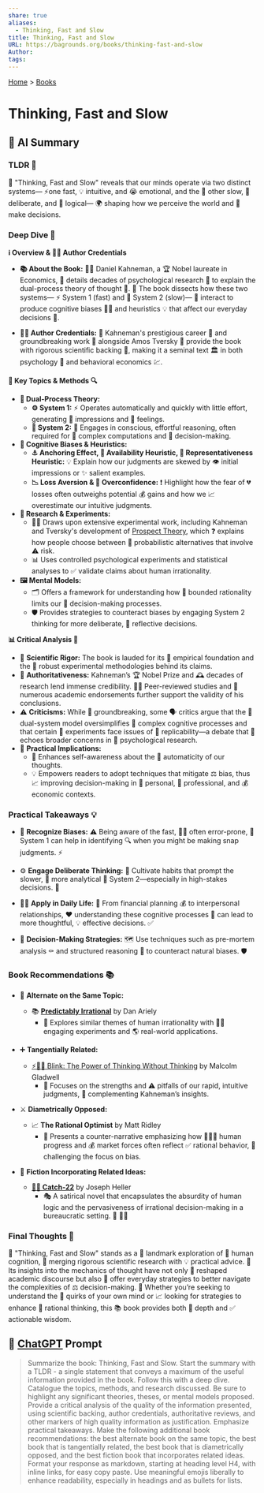 ```yaml
---
share: true
aliases:
  - Thinking, Fast and Slow
title: Thinking, Fast and Slow
URL: https://bagrounds.org/books/thinking-fast-and-slow
Author: 
tags: 
---
```

[Home](../index.md) > [Books](./index.md)  
# Thinking, Fast and Slow  
## 🤖 AI Summary  
### TLDR 🚀  
🧠 "Thinking, Fast and Slow" reveals that our minds operate via two distinct systems— ⚡️one fast, 💡 intuitive, and 😭 emotional, and the 🐢 other slow, 🤔 deliberate, and 🧮 logical— 🌍 shaping how we perceive the world and 🧐 make decisions.  
  
### Deep Dive 🧠  
**ℹ️ Overview & 👨‍🎓 Author Credentials**  
  
* **📚 About the Book:** 👨‍💼 Daniel Kahneman, a 🏆 Nobel laureate in Economics, 🧠 details decades of psychological research 🔬 to explain the dual-process theory of thought 🤔. 📖 The book dissects how these two systems— ⚡️ System 1 (fast) and 🐌 System 2 (slow)— 🤝 interact to produce cognitive biases 😵‍💫 and heuristics 💡 that affect our everyday decisions 🧐.  
  
* **👨‍🏫 Author Credentials:** 🥇 Kahneman's prestigious career 🌟 and groundbreaking work 🚀 alongside Amos Tversky 🤝 provide the book with rigorous scientific backing 🧪, making it a seminal text 🏛️ in both psychology 🧠 and behavioral economics 💹.  
  
**🔑 Key Topics & Methods 🔍**  
- **🧠 Dual-Process Theory:**  
  - **⚙️ System 1:** ⚡ Operates automatically and quickly with little effort, generating 💭 impressions and 💖 feelings.  
  - **🤔 System 2:** 🧠 Engages in conscious, effortful reasoning, often required for 🧮 complex computations and 🧐 decision-making.  
- **🤯 Cognitive Biases & Heuristics:**  
  - **⚓ Anchoring Effect, 📰 Availability Heuristic, 🧍 Representativeness Heuristic:** 💡 Explain how our judgments are skewed by 👁️ initial impressions or ✨ salient examples.  
  - **📉 Loss Aversion & 💪 Overconfidence:** ❗ Highlight how the fear of 💔 losses often outweighs potential 💰 gains and how we 📈 overestimate our intuitive judgments.  
- **🔬 Research & Experiments:**  
  - 🧑‍🔬 Draws upon extensive experimental work, including Kahneman and Tversky's development of [Prospect Theory](https://en.wikipedia.org/wiki/Prospect_theory), which ❓ explains how people choose between 🎲 probabilistic alternatives that involve ⚠️ risk.  
  - 📊 Uses controlled psychological experiments and statistical analyses to ✅ validate claims about human irrationality.  
- **🖼️ Mental Models:**  
  - 🗂️ Offers a framework for understanding how 🚧 bounded rationality limits our 🧐 decision-making processes.  
  - 🛡️ Provides strategies to counteract biases by engaging System 2 thinking for more deliberate, 🧘 reflective decisions.  
  
**📊 Critical Analysis 🔬**  
- 🧪 **Scientific Rigor:** The book is lauded for its 🔬 empirical foundation and the 💪 robust experimental methodologies behind its claims.  
- 👑 **Authoritativeness:** Kahneman’s 🏆 Nobel Prize and 🕰️ decades of research lend immense credibility. 🧑‍🏫 Peer-reviewed studies and 💯 numerous academic endorsements further support the validity of his conclusions.  
- ⚠️ **Criticisms:** While 🚀 groundbreaking, some 🗣️ critics argue that the 🧠 dual-system model oversimplifies 🤯 complex cognitive processes and that certain 🧪 experiments face issues of 🔄 replicability—a debate that 📢 echoes broader concerns in 📜 psychological research.  
- 🎯 **Practical Implications:**  
  - 🤔 Enhances self-awareness about the 🤖 automaticity of our thoughts.  
  - 💡 Empowers readers to adopt techniques that mitigate ⚖️ bias, thus 📈 improving decision-making in 🧍 personal, 💼 professional, and 💰 economic contexts.  
  
### Practical Takeaways 💡  
- 🧠 **Recognize Biases:** ⚠️ Being aware of the fast, 🏃‍♀️ often error-prone, 😬 System 1 can help in identifying 🔍 when you might be making snap judgments. ⚡  
  
- ⚙️ **Engage Deliberate Thinking:** 🌱 Cultivate habits that prompt the slower, 🐢 more analytical 🧐 System 2—especially in high-stakes decisions. 🎯  
  
- 🧑‍💼 **Apply in Daily Life:** 📅 From financial planning 💰 to interpersonal relationships, ❤️ understanding these cognitive processes 🤔 can lead to more thoughtful, 💡 effective decisions. ✅  
  
- 🚦 **Decision-Making Strategies:** 🗺️ Use techniques such as pre-mortem analysis ⚰️ and structured reasoning 🧱 to counteract natural biases. 🛡️  
  
### Book Recommendations 📚  
- 🔄 **Alternate on the Same Topic:**  
  - 📚 **[Predictably Irrational](./predictably-irrational.md)** by Dan Ariely  
    * 🧠 Explores similar themes of human irrationality with 🧑‍🔬 engaging experiments and 🌎 real-world applications.  
  
- ➕ **Tangentially Related:**  
  - [⚡🚫💭 Blink: The Power of Thinking Without Thinking](./blink-the-power-of-thinking-without-thinking.md) by Malcolm Gladwell  
    * 🎯 Focuses on the strengths and ⚠️ pitfalls of our rapid, intuitive judgments, 🤝 complementing Kahneman’s insights.  
  
- ⚔️ **Diametrically Opposed:**  
  - 📈 **The Rational Optimist** by Matt Ridley  
    * 🚀 Presents a counter-narrative emphasizing how 🧑‍🤝‍🧑 human progress and 💰 market forces often reflect ✅ rational behavior, 🤔 challenging the focus on bias.  
  
- 📖 **Fiction Incorporating Related Ideas:**  
  - **[🔁🤪 Catch-22](./catch-22.md)** by Joseph Heller  
    * 🎭 A satirical novel that encapsulates the absurdity of human logic and the pervasiveness of irrational decision-making in a bureaucratic setting. 🏢 😵‍💫  
  
### Final Thoughts 🤔  
🧠 "Thinking, Fast and Slow" stands as a 🌟 landmark exploration of 👤 human cognition, 🔬 merging rigorous scientific research with 💡 practical advice. 🤯 Its insights into the mechanics of thought have not only 🔄 reshaped academic discourse but also 🚦 offer everyday strategies to better navigate the complexities of ⚖️ decision-making. 🤔 Whether you’re seeking to understand the 🤪 quirks of your own mind or 📈 looking for strategies to enhance 🧠 rational thinking, this 📚 book provides both 🌊 depth and ✅ actionable wisdom.  
  
## 💬 [ChatGPT](https://chat.com) Prompt  
> Summarize the book: Thinking, Fast and Slow. Start the summary with a TLDR - a single statement that conveys a maximum of the useful information provided in the book. Follow this with a deep dive. Catalogue the topics, methods, and research discussed. Be sure to highlight any significant theories, theses, or mental models proposed. Provide a critical analysis of the quality of the information presented, using scientific backing, author credentials, authoritative reviews, and other markers of high quality information as justification. Emphasize practical takeaways. Make the following additional book recommendations: the best alternate book on the same topic, the best book that is tangentially related, the best book that is diametrically opposed, and the best fiction book that incorporates related ideas. Format your response as markdown, starting at heading level H4, with inline links, for easy copy paste. Use meaningful emojis liberally to enhance readability, especially in headings and as bullets for lists.